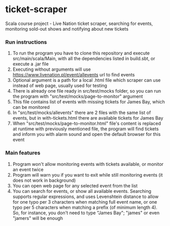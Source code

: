 # ticket-scraper
Scala course project - Live Nation ticket scraper, searching for events, monitoring sold-out shows and notifying about new tickets
### Run instructions
1. To run the program you have to clone this repository and execute src/main/scala/Main, with all the dependencies listed in build.sbt, or execute a .jar file 
2. Executing without arguments will use https://www.livenation.pl/event/allevents url to find events
3. Optional argument is a path for a local .html file which scraper can use instead of web page, usually used for testing
4. There is already one file ready in src/test/mocks folder, so you can run the program with
 "src/test/mocks/page-to-monitor" argument
5. This file contains list of events with missing tickets for James Bay, which can be monitored
6. In "src/test/mocks/allevents" there are 2 files with the same list of events, but in with-tickets.html there are available tickets for James Bay
7. When "src/test/mocks/page-to-monitor.html" file's content is replaced  at runtime with previously mentioned file,
  the program will find tickets and inform you with alarm sound and open the default browser for this event
### Main features
1. Program won't allow monitoring events with tickets available, or monitor an event twice
2. Program will warn you if you want to exit while still monitoring events (it does not work in background)
3. You can open web page for any selected event from the list 
4. You can search for events, or show all available events. Searching supports regular expressions, and uses Levenshtein distance to allow for one typo per 3 characters when matching full event name, or one typo per 5 characters when matching a prefix (of minimum length 4). So, for instance, you don't need to type "James Bay"; "james" or even "jamers" will be enough
